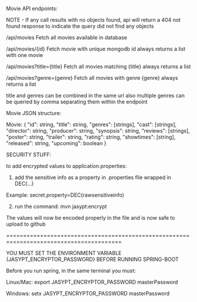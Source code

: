 Movie API endpoints:

NOTE - If any call results with no objects found, api will return
a 404 not found response to indicate the query did not find any objects

/api/movies
Fetch all movies available in database

/api/movies/{id}
Fetch movie with unique mongodb id
always returns a list with one movie

/api/movies?title={title}
Fetch all movies matching {title}
always returns a list

/api/movies?genre={genre}
Fetch all movies with genre {genre}
always returns a list

title and genres can be combined in the same url
also multiple genres can be queried by comma separating them
within the endpoint

Movie JSON structure:

Movie: {
"id": string,
"title": string,
"genres": [strings],
"cast": [strings],
"director": string,
"producer": string,
"synopsis": string,
"reviews": [strings],
"poster": string,
"trailer": string,
"rating": string,
"showtimes": [string],
"released": string,
"upcoming": boolean
}

SECURITY STUFF:

to add encrypted values to application.properties:

1) add the sensitive info as a property in .properties file wrapped in DEC(...)

Example: secret.property=DEC(rawsensitiveinfo)

2) run the command: mvn jasypt:encrypt

The values will now be encoded properly in the file and is now safe to upload to github

========================================================================================

YOU MUST SET THE ENVIRONMENT VARIABLE {JASYPT_ENCRYPTOR_PASSWORD} BEFORE RUNNING SPRING-BOOT

Before you run spring, in the same terminal you must:

Linux/Mac: export JASYPT_ENCRYPTOR_PASSWORD masterPassword

Windows: setx JASYPT_ENCRYPTOR_PASSWORD masterPassword